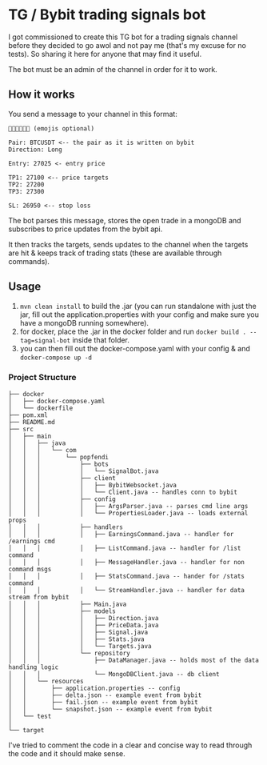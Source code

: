 # TG / Bybit trading signals bot

I got commissioned to create this TG bot for a trading signals channel before they decided to go awol and not pay me (that's my excuse for no tests). So sharing it here for anyone that may find it useful.

The bot must be an admin of the channel in order for it to work. 

## How it works

You send a message to your channel in this format: 

```agsl
🔮🤖🔮🤖🔮🤖 (emojis optional)

Pair: BTCUSDT <-- the pair as it is written on bybit
Direction: Long 

Entry: 27025 <- entry price

TP1: 27100 <-- price targets
TP2: 27200
TP3: 27300

SL: 26950 <-- stop loss
```
The bot parses this message, stores the open trade in a mongoDB and subscribes to price updates from the bybit api.

It then tracks the targets, sends updates to the channel when the targets are hit & keeps track of trading stats (these are available through commands).

## Usage

1. ```mvn clean install``` to build the .jar (you can run standalone with just the jar, fill out the application.properties with your config and make sure you have a mongoDB running somewhere).
2.  for docker, place the .jar in the docker folder and run ```docker build . --tag=signal-bot``` inside that folder.
3.  you can then fill out the docker-compose.yaml with your config & and ```docker-compose up -d```

### Project Structure

```
├── docker  
│   ├── docker-compose.yaml 
│   └── dockerfile
├── pom.xml
├── README.md
├── src
│   ├── main
│   │   ├── java
│   │   │   └── com
│   │   │       └── popfendi
│   │   │           ├── bots
│   │   │           │   └── SignalBot.java
│   │   │           ├── client
│   │   │           │   ├── BybitWebsocket.java 
│   │   │           │   └── Client.java -- handles conn to bybit
│   │   │           ├── config
│   │   │           │   ├── ArgsParser.java -- parses cmd line args
│   │   │           │   └── PropertiesLoader.java -- loads external props
│   │   │           ├── handlers
│   │   │           │   ├── EarningsCommand.java -- handler for /earnings cmd
│   │   │           │   ├── ListCommand.java -- handler for /list command
│   │   │           │   ├── MessageHandler.java -- handler for non command msgs
│   │   │           │   ├── StatsCommand.java -- hander for /stats command
│   │   │           │   └── StreamHandler.java -- handler for data stream from bybit
│   │   │           ├── Main.java 
│   │   │           ├── models
│   │   │           │   ├── Direction.java
│   │   │           │   ├── PriceData.java 
│   │   │           │   ├── Signal.java
│   │   │           │   ├── Stats.java
│   │   │           │   └── Targets.java
│   │   │           └── repository
│   │   │               ├── DataManager.java -- holds most of the data handling logic
│   │   │               └── MongoDBClient.java -- db client
│   │   └── resources
│   │       ├── application.properties -- config
│   │       ├── delta.json -- example event from bybit
│   │       ├── fail.json -- example event from bybit
│   │       └── snapshot.json -- example event from bybit
│   └── test
│       
└── target

```

I've tried to comment the code in a clear and concise way to read through the code and it should make sense.

